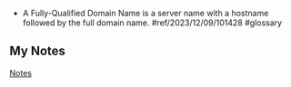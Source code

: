 - A Fully-Qualified Domain Name is a server name with a hostname followed by the full domain name. #ref/2023/12/09/101428 #glossary
## My Notes
[Notes](mynotes/fqdn-notes.md)
